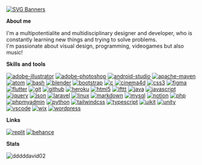 <!--**Heya 👋, I'm David**-->

[![SVG Banners](https://svg-banners.vercel.app/api?type=rainbow&text1=Heya%20👋,%20I'm%20David&width=600&height=200)](https://github.com/Akshay090/svg-banners)

𝐀𝐛𝐨𝐮𝐭 𝐦𝐞

I'm a multipotentialite and multidisciplinary designer and developer, who is constantly learning new things and trying to solve problems.  
I'm passionate about visual design, programming, videogames but also music!
  
𝐒𝐤𝐢𝐥𝐥𝐬 𝐚𝐧𝐝 𝐭𝐨𝐨𝐥𝐬

[![adobe-illustrator](https://img.shields.io/badge/Adobe_Illustrator-fff?logoColor=a78bfa&style=flat-square&logo=adobe-illustrator)](https://www.adobe.com/in/products/illustrator.html)
[![adobe-photoshop](https://img.shields.io/badge/Adobe_Photoshop-fff?logoColor=a78bfa&style=flat-square&logo=adobe-photoshop)](https://www.photoshop.com/en)
[![android-studio](https://img.shields.io/badge/Android_Studio-fff?logoColor=a78bfa&style=flat-square&logo=android-studio)](https://developer.android.com)
[![apache-maven](https://img.shields.io/badge/Apache_Maven-fff?logoColor=a78bfa&style=flat-square&logo=apache-maven)](https://maven.apache.org/)
[![atom](https://img.shields.io/badge/Atom-fff?logoColor=a78bfa&style=flat-square&logo=atom)](https://atom.io/)
[![bash](https://img.shields.io/badge/Bash-fff?logoColor=a78bfa&style=flat-square&logo=gnu-bash)](https://www.gnu.org/software/bash/)
[![blender](https://img.shields.io/badge/Blender-fff?logoColor=a78bfa&style=flat-square&logo=blender)](https://www.blender.org/)
[![bootstrap](https://img.shields.io/badge/Bootstrap-fff?logoColor=a78bfa&style=flat-square&logo=bootstrap)](https://getbootstrap.com)
[![c](https://img.shields.io/badge/C-fff?logoColor=a78bfa&style=flat-square&logo=c)](https://www.cprogramming.com/)
[![cinema4d](https://img.shields.io/badge/Cinema_4D-fff?logoColor=a78bfa&style=flat-square&logo=cinema4d)](https://www.maxon.net/it/cinema-4d)
[![css3](https://img.shields.io/badge/CSS-fff?logoColor=a78bfa&style=flat-square&logo=css3)](https://www.w3schools.com/css/)
[![figma](https://img.shields.io/badge/Figma-fff?logoColor=a78bfa&style=flat-square&logo=figma)](https://www.figma.com/)
[![flutter](https://img.shields.io/badge/Flutter-fff?logoColor=a78bfa&style=flat-square&logo=flutter)](https://flutter.dev)
[![git](https://img.shields.io/badge/Git-fff?logoColor=a78bfa&style=flat-square&logo=git)](https://git-scm.com/)
[![github](https://img.shields.io/badge/GitHub-fff?logoColor=a78bfa&style=flat-square&logo=github)](https://github.com/)
[![heroku](https://img.shields.io/badge/Heroku-fff?logoColor=a78bfa&style=flat-square&logo=heroku)](https://www.heroku.com)
[![html5](https://img.shields.io/badge/HTML-fff?logoColor=a78bfa&style=flat-square&logo=html5)](https://www.w3.org/html/)
[![ifttt](https://img.shields.io/badge/IFTTT-fff?logoColor=a78bfa&style=flat-square&logo=ifttt)](https://ifttt.com/)
[![java](https://img.shields.io/badge/Java-fff?logoColor=a78bfa&style=flat-square&logo=java)](https://www.java.com)
[![javascript](https://img.shields.io/badge/JavaScript-fff?logoColor=a78bfa&style=flat-square&logo=javascript)](https://developer.mozilla.org/en-US/docs/Web/JavaScript)
[![jquery](https://img.shields.io/badge/jQuery-fff?logoColor=a78bfa&style=flat-square&logo=jquery)](https://jquery.com/)
[![json](https://img.shields.io/badge/JSON-fff?logoColor=a78bfa&style=flat-square&logo=json)](https://www.json.org/json-en.html)
[![laravel](https://img.shields.io/badge/Laravel-fff?logoColor=a78bfa&style=flat-square&logo=laravel)](https://laravel.com/)
[![linux](https://img.shields.io/badge/Linux-fff?logoColor=a78bfa&style=flat-square&logo=linux)](https://www.linux.org/)
[![markdown](https://img.shields.io/badge/Markdown-fff?logoColor=a78bfa&style=flat-square&logo=markdown)](https://www.markdownguide.org/)
[![mysql](https://img.shields.io/badge/MySQL-fff?logoColor=a78bfa&style=flat-square&logo=mysql)](https://www.mysql.com/)
[![notion](https://img.shields.io/badge/Notion-fff?logoColor=a78bfa&style=flat-square&logo=notion)](https://www.notion.so/)
[![php](https://img.shields.io/badge/PHP-fff?logoColor=a78bfa&style=flat-square&logo=php)](https://www.php.net)
[![phpmyadmin](https://img.shields.io/badge/phpMyAdmin-fff?logoColor=a78bfa&style=flat-square&logo=phpmyadmin)](https://www.phpmyadmin.net)
[![python](https://img.shields.io/badge/Python-fff?logoColor=a78bfa&style=flat-square&logo=python)](https://www.python.org)
[![tailwindcss](https://img.shields.io/badge/Tailwind_CSS-fff?logoColor=a78bfa&style=flat-square&logo=tailwindcss)](https://tailwindcss.com/)
[![typescript](https://img.shields.io/badge/TypeScript-fff?logoColor=a78bfa&style=flat-square&logo=typescript)](https://www.typescriptlang.org/)
[![uikit](https://img.shields.io/badge/UIkit-fff?logoColor=a78bfa&style=flat-square&logo=uikit)](https://getuikit.com/)
[![unity](https://img.shields.io/badge/Unity-fff?logoColor=a78bfa&style=flat-square&logo=unity)](https://unity.com/)
[![vscode](https://img.shields.io/badge/Visual_Studio_Code-fff?logoColor=a78bfa&style=flat-square&logo=visual-studio-code)](https://code.visualstudio.com/)
[![wix](https://img.shields.io/badge/Wix-fff?logoColor=a78bfa&style=flat-square&logo=wix)](https://www.wix.com/)
[![wordpress](https://img.shields.io/badge/WordPress-fff?logoColor=a78bfa&style=flat-square&logo=wordpress)](https://wordpress.org/)

<!--𝐌𝐲 𝐩𝐫𝐨𝐣𝐞𝐜𝐭𝐬-->

𝐋𝐢𝐧𝐤𝐬

[![replit](https://img.shields.io/badge/replit-000?style=for-the-badge&logo=replit&logoColor=white)](https://replit.com/@dddddavid02/)
[![behance](https://img.shields.io/badge/behance-053eff?style=for-the-badge&logo=behance&logoColor=white)](https://www.behance.net/zhoudavid)

𝐒𝐭𝐚𝐭𝐬

![dddddavid02](https://komarev.com/ghpvc/?username=dddddavid02&label=Profile%20views&color=8b5cf6&style=flat)
